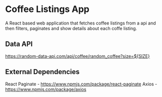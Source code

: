 # Coffee Listings App

A React based web application that fetches coffee listings from a api and then filters, paginates and show details about each coffe listing.

## Data API
https://random-data-api.com/api/coffee/random_coffee?size=${SIZE}

## External Dependencies
React Paginate - https://www.npmjs.com/package/react-paginate
Axios - https://www.npmjs.com/package/axios

